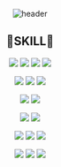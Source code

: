 <div align="center">
  
  ![header](https://capsule-render.vercel.app/api?type=waving&height=220&color=0:bdbcf6,100:fcdbe4&text=WELCOME&reversal=true&textBg=false&fontColor=FFFFFF&fontSize=50&fontAlignY=35&animation=fadeIn&stroke=8f64af70&strokeWidth=2&desc=상상을%20개발하는%20개발자,%20정유선입니다.&descAlignY=55)
  
  <h2>🔧SKILL🔧</h2>
  <p>
    <img src="https://img.shields.io/badge/HTML5-E34F26?style=for-the-badge&logo=html5&logoColor=fff">
    <img src="https://img.shields.io/badge/CSS3-1572B6?style=for-the-badge&logo=css3&logoColor=fff">
    <img src="https://img.shields.io/badge/sass-CC6699?style=for-the-badge&logo=sass&logoColor=fff">
    <img src="https://img.shields.io/badge/javascript-F7DF1E?style=for-the-badge&logo=javascript&logoColor=fff">
  </p>
  <p>
    <img src="https://img.shields.io/badge/jquery-0769AD?style=for-the-badge&logo=jquery&logoColor=fff">
    <img src="https://img.shields.io/badge/vue.js-4FC08D?style=for-the-badge&logo=vuedotjs&logoColor=fff">
    <img src="https://img.shields.io/badge/react-61DAFB?style=for-the-badge&logo=react&logoColor=fff">
  </p>
  <p>
    <img src="https://img.shields.io/badge/php-777BB4?style=for-the-badge&logo=php&logoColor=fff">
    <img src="https://img.shields.io/badge/laravel-FF2D20?style=for-the-badge&logo=laravel&logoColor=fff">
  </p>
  <p>
    <img src="https://img.shields.io/badge/mysql-4479A1?style=for-the-badge&logo=mysql&logoColor=fff">
    <img src="https://img.shields.io/badge/mariadb-003545?style=for-the-badge&logo=mariadb&logoColor=fff"> 
  </p>
  <p>
    <img src="https://img.shields.io/badge/git-F05032?style=for-the-badge&logo=git&logoColor=fff">
    <img src="https://img.shields.io/badge/github-181717?style=for-the-badge&logo=github&logoColor=fff">
    <img src="https://img.shields.io/badge/gitlab-FC6D26?style=for-the-badge&logo=gitlab&logoColor=fff">
  </p>
  <p>
    <img src="https://img.shields.io/badge/linux-FCC624?style=for-the-badge&logo=linux&logoColor=fff">
    <img src="https://img.shields.io/badge/amazonec2-FF9900?style=for-the-badge&logo=amazonec2&logoColor=fff">
    <img src="https://img.shields.io/badge/amazons3-569A31?style=for-the-badge&logo=amazons3&logoColor=fff">
  </p>
  
</div>
